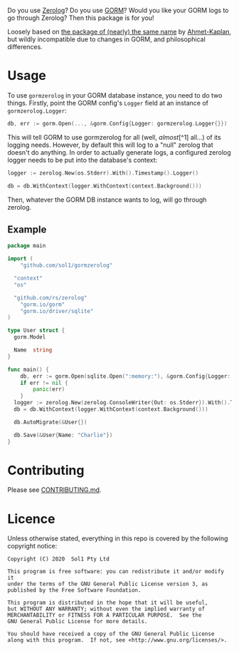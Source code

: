 Do you use [Zerolog](https://github.com/rs/zerolog)?  Do you use [GORM](https://gorm.io)?
Would you like your GORM logs to go through Zerolog?  Then this package is for you!

Loosely based on [the package of (nearly) the same
name](https://github.com/Ahmet-Kaplan/gorm-zerolog) by
[Ahmet-Kaplan](https://github.com/Ahmet-Kaplan), but wildly incompatible due to
changes in GORM, and philosophical differences.


# Usage

To use `gormzerolog` in your GORM database instance, you need to do two things.
Firstly, point the GORM config's `Logger` field at an instance of `gormzerolog.Logger`:

```go
db, err := gorm.Open(..., &gorm.Config{Logger: gormzerolog.Logger{}})
```

This will tell GORM to use gormzerolog for all (well, *almost*[^1] all...) of its logging
needs.  However, by default this will log to a "null" zerolog that doesn't do anything.
In order to actually generate logs, a configured zerolog logger needs to be put into the
database's context:

```go
logger := zerolog.New(os.Stderr).With().Timestamp().Logger()

db = db.WithContext(logger.WithContext(context.Background()))
```

Then, whatever the GORM DB instance wants to log, will go through zerolog.


## Example

```go
package main

import (
	"github.com/sol1/gormzerolog"

  "context"
  "os"

  "github.com/rs/zerolog"
	"gorm.io/gorm"
	"gorm.io/driver/sqlite"
)

type User struct {
  gorm.Model

  Name  string
}

func main() {
	db, err := gorm.Open(sqlite.Open(":memory:"), &gorm.Config{Logger: gormzerolog.Logger{}})
	if err != nil {
		panic(err)
	}
  logger := zerolog.New(zerolog.ConsoleWriter{Out: os.Stderr}).With().Timestamp().Logger().Level(zerolog.TraceLevel)
  db = db.WithContext(logger.WithContext(context.Background()))

  db.AutoMigrate(&User{})

  db.Save(&User{Name: "Charlie"})
}
```


# Contributing

Please see [CONTRIBUTING.md](CONTRIBUTING.md).


# Licence

Unless otherwise stated, everything in this repo is covered by the following
copyright notice:

    Copyright (C) 2020  Sol1 Pty Ltd

    This program is free software: you can redistribute it and/or modify it
    under the terms of the GNU General Public License version 3, as
    published by the Free Software Foundation.

    This program is distributed in the hope that it will be useful,
    but WITHOUT ANY WARRANTY; without even the implied warranty of
    MERCHANTABILITY or FITNESS FOR A PARTICULAR PURPOSE.  See the
    GNU General Public License for more details.

    You should have received a copy of the GNU General Public License
    along with this program.  If not, see <http://www.gnu.org/licenses/>.
